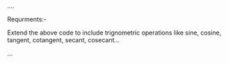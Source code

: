 ....

Requrments:-


 ⁠Extend the above code to include trignometric operations like  sine, cosine, tangent, cotangent, secant, cosecant...

 ...

 